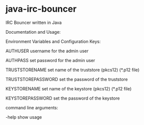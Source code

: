 # java-irc-bouncer
IRC Bouncer written in Java

Documentation and Usage:



Environment Variables and Configuration Keys:

AUTHUSER            username for the admin user

AUTHPASS            set password for the admin user

TRUSTSTORENAME      set name of the truststore (pkcs12) (*.p12 file)

TRUSTSTOREPASSWORD  set the password of the truststore

KEYSTORENAME        set name of the keystore (pkcs12) (*.p12 file)

KEYSTOREPASSWORD    set the password of the keystore




command line arguments:

-help               show usage

